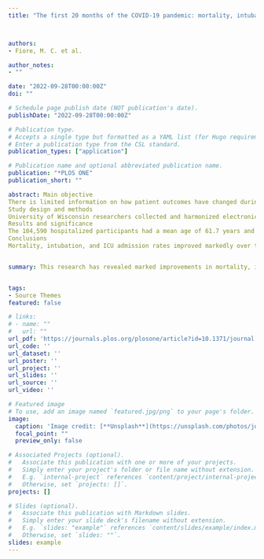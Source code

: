 ```yaml
---
title: "The first 20 months of the COVID-19 pandemic: mortality, intubation and ICU rates among 104,590 patients hospitalized at 21 United States health systems"



authors:
- Fiore, M. C. et al. 

author_notes:
- ""

date: "2022-09-28T00:00:00Z"
doi: ""

# Schedule page publish date (NOT publication's date).
publishDate: "2022-09-28T00:00:00Z"

# Publication type.
# Accepts a single type but formatted as a YAML list (for Hugo requirements).
# Enter a publication type from the CSL standard.
publication_types: ["application"]

# Publication name and optional abbreviated publication name.
publication: "*PLOS ONE"
publication_short: ""

abstract: Main objective
There is limited information on how patient outcomes have changed during the COVID-19 pandemic. This study characterizes changes in mortality, intubation, and ICU admission rates during the first 20 months of the pandemic.
Study design and methods
University of Wisconsin researchers collected and harmonized electronic health record data from 1.1 million COVID-19 patients across 21 United States health systems from February 2020 through September 2021. The analysis comprised data from 104,590 adult hospitalized COVID-19 patients. Inclusion criteria for the analysis were (1) age 18 years or older; (2) COVID-19 ICD-10 diagnosis during hospitalization and/or a positive COVID-19 PCR test in a 14-day window (+/- 7 days of hospital admission); and (3) health system contact prior to COVID-19 hospitalization. Outcomes assessed were (1) mortality (primary), (2) endotracheal intubation, and (3) ICU admission.
Results and significance
The 104,590 hospitalized participants had a mean age of 61.7 years and were 50.4% female, 24% Black, and 56.8% White. Overall risk-standardized mortality (adjusted for age, sex, race, ethnicity, body mass index, insurance status and medical comorbidities) declined from 16% of hospitalized COVID-19 patients (95% CI 16% to 17%) early in the pandemic (February-April 2020) to 9% (CI 9% to 10%) later (July-September 2021). Among subpopulations, males (vs. females), those on Medicare (vs. those on commercial insurance), the severely obese (vs. normal weight), and those aged 60 and older (vs. younger individuals) had especially high mortality rates both early and late in the pandemic. ICU admission and intubation rates also declined across these 20 months.
Conclusions
Mortality, intubation, and ICU admission rates improved markedly over the first 20 months of the pandemic among adult hospitalized COVID-19 patients although gains varied by subpopulation. These data provide important information on the course of COVID-19 and identify hospitalized patient groups at heightened risk for negative outcomes.


summary: This research has revealed marked improvements in mortality, intubation, and ICU admission rates across the first 20 months of the COVID pandemic amongst a sample of over 100,000 hospitalized patients with COVID, with only slight increases in mortality rates when COVID admissions rose markedly during pandemic surges occurring after the first few months of the pandemic (November 2020 to January 2021 and July to September 2021). Virtually all the different patient populations examined showed significant improvements in mortality rates over the course of the pandemic. However, some patient groups had relatively high mortality rates both early and late in the pandemic including males, those on Medicare, the severely obese, and those aged 60 and older. The findings highlight both overall progress in battling the COVID pandemic and populations that remain at heightened risk for negative outcomes. Finally, these findings suggest the need for additional research to identify clinical practices and treatments that contributed to the marked improvements in patient outcomes observed over time and that also attempts to identify other factors that influence differential treatment benefit across patient populations.


tags:
- Source Themes
featured: false

# links:
# - name: ""
#   url: ""
url_pdf: 'https://journals.plos.org/plosone/article?id=10.1371/journal.pone.0274571'
url_code: ''
url_dataset: ''
url_poster: ''
url_project: ''
url_slides: ''
url_source: ''
url_video: ''

# Featured image
# To use, add an image named `featured.jpg/png` to your page's folder. 
image:
  caption: 'Image credit: [**Unsplash**](https://unsplash.com/photos/jdD8gXaTZsc)'
  focal_point: ""
  preview_only: false

# Associated Projects (optional).
#   Associate this publication with one or more of your projects.
#   Simply enter your project's folder or file name without extension.
#   E.g. `internal-project` references `content/project/internal-project/index.md`.
#   Otherwise, set `projects: []`.
projects: []

# Slides (optional).
#   Associate this publication with Markdown slides.
#   Simply enter your slide deck's filename without extension.
#   E.g. `slides: "example"` references `content/slides/example/index.md`.
#   Otherwise, set `slides: ""`.
slides: example
---
```


